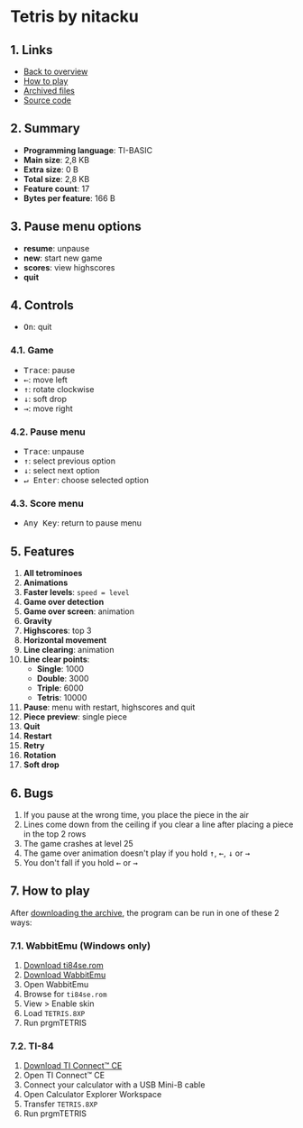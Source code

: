 # Tetris by nitacku

## 1. Links

- [Back to overview](../README.md)
- [How to play](#7-how-to-play)
- [Archived files](https://github.com/nineteendo/tetris4karchive/tree/main/tetris-3/archive)
- [Source code](https://ticalc.org/archives/files/fileinfo/371/37183.html)

## 2. Summary

- **Programming language**: TI-BASIC
- **Main size**: 2,8 KB
- **Extra size**: 0 B
- **Total size**: 2,8 KB
- **Feature count**: 17
- **Bytes per feature**: 166 B

## 3. Pause menu options

- **resume**: unpause
- **new**: start new game
- **scores**: view highscores
- **quit**

## 4. Controls

- <kbd>On</kbd>: quit

### 4.1. Game

- <kbd>Trace</kbd>: pause
- <kbd>←</kbd>: move left
- <kbd>↑</kbd>: rotate clockwise
- <kbd>↓</kbd>: soft drop
- <kbd>→</kbd>: move right

### 4.2. Pause menu

- <kbd>Trace</kbd>: unpause
- <kbd>↑</kbd>: select previous option
- <kbd>↓</kbd>: select next option
- <kbd>↵ Enter</kbd>: choose selected option

### 4.3. Score menu

- <kbd>Any Key</kbd>: return to pause menu

## 5. Features

1. **All tetrominoes**
2. **Animations**
3. **Faster levels**: `speed = level`
4. **Game over detection**
5. **Game over screen**: animation
6. **Gravity**
7. **Highscores**: top 3
8. **Horizontal movement**
9. **Line clearing**: animation
10. **Line clear points**:
    - **Single**: 1000
    - **Double**: 3000
    - **Triple**: 6000
    - **Tetris**: 10000
11. **Pause**: menu with restart, highscores and quit
12. **Piece preview**: single piece
13. **Quit**
14. **Restart**
15. **Retry**
16. **Rotation**
17. **Soft drop**

## 6. Bugs

1. If you pause at the wrong time, you place the piece in the air
2. Lines come down from the ceiling if you clear a line after placing a piece in the top 2 rows
3. The game crashes at level 25
4. The game over animation doesn't play if you hold <kbd>↑</kbd>, <kbd>←</kbd>, <kbd>↓</kbd> or <kbd>→</kbd>
5. You don't fall if you hold <kbd>←</kbd> or <kbd>→</kbd>

## 7. How to play

After [downloading the archive](https://codeload.github.com/nineteendo/tetris4karchive/zip/refs/heads/main), the program can be run in one of these 2 ways:

### 7.1. WabbitEmu (Windows only)

1. [Download ti84se.rom](https://tiroms.weebly.com/uploads/1/1/0/5/110560031/ti84se.rom)
2. [Download WabbitEmu](https://github.com/sputt/wabbitemu/releases/download/v1.9.5.22/Wabbitemu.exe)
3. Open WabbitEmu
4. Browse for `ti84se.rom`
5. View > Enable skin
6. Load `TETRIS.8XP`
7. Run prgmTETRIS

### 7.2. TI-84

1. [Download TI Connect™ CE](https://education.ti.com/software/update/84-ce-software-update/84ce-download?q1=ti-connect&count=1)
2. Open TI Connect™ CE
3. Connect your calculator with a USB Mini-B cable
4. Open Calculator Explorer Workspace
5. Transfer `TETRIS.8XP`
6. Run prgmTETRIS